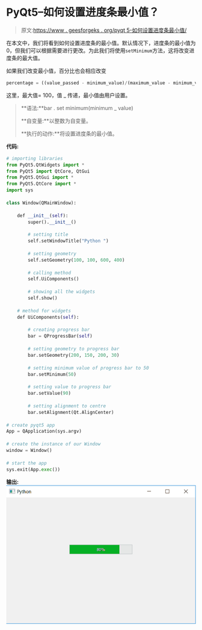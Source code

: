 # PyQt5–如何设置进度条最小值？

> 原文:[https://www . geesforgeks . org/pyqt 5-如何设置进度条最小值/](https://www.geeksforgeeks.org/pyqt5-how-to-set-minimum-value-of-progress-bar/)

在本文中，我们将看到如何设置进度条的最小值。默认情况下，进度条的最小值为 0，但我们可以根据需要进行更改。为此我们将使用`setMinimum`方法，这将改变进度条的最大值。

如果我们改变最小值，百分比也会相应改变

```py
percentage = ((value_passed - minimum_value)/(maximum_value - minimum_value))*100
```

这里，最大值= 100，值 _ 传递，最小值由用户设置。

> **语法:**bar . set minimum(minimum _ value)
> 
> **自变量:**以整数为自变量。
> 
> **执行的动作:**将设置进度条的最小值。

**代码:**

```py
# importing libraries
from PyQt5.QtWidgets import * 
from PyQt5 import QtCore, QtGui
from PyQt5.QtGui import * 
from PyQt5.QtCore import * 
import sys

class Window(QMainWindow):

    def __init__(self):
        super().__init__()

        # setting title
        self.setWindowTitle("Python ")

        # setting geometry
        self.setGeometry(100, 100, 600, 400)

        # calling method
        self.UiComponents()

        # showing all the widgets
        self.show()

    # method for widgets
    def UiComponents(self):

        # creating progress bar
        bar = QProgressBar(self)

        # setting geometry to progress bar
        bar.setGeometry(200, 150, 200, 30)

        # setting minimum value of progress bar to 50
        bar.setMinimum(50)

        # setting value to progress bar
        bar.setValue(90)

        # setting alignment to centre
        bar.setAlignment(Qt.AlignCenter)

# create pyqt5 app
App = QApplication(sys.argv)

# create the instance of our Window
window = Window()

# start the app
sys.exit(App.exec())
```

**输出:**
![](img/a025694f55561295c48e7fda492e14c6.png)